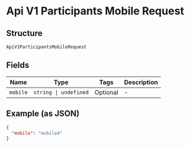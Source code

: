 
# Api V1 Participants Mobile Request

## Structure

`ApiV1ParticipantsMobileRequest`

## Fields

| Name | Type | Tags | Description |
|  --- | --- | --- | --- |
| `mobile` | `string \| undefined` | Optional | - |

## Example (as JSON)

```json
{
  "mobile": "mobile4"
}
```

